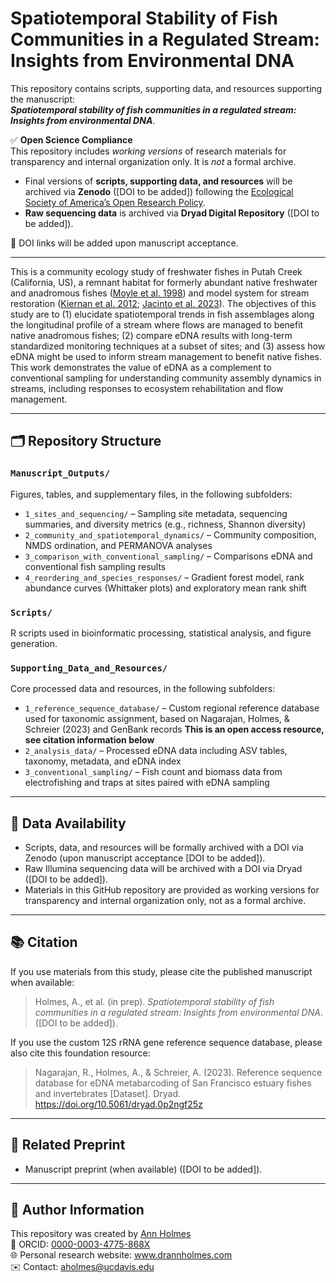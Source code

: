 # Spatiotemporal Stability of Fish Communities in a Regulated Stream: Insights from Environmental DNA

This repository contains scripts, supporting data, and resources supporting the manuscript:  
**_Spatiotemporal stability of fish communities in a regulated stream: Insights from environmental DNA_**.

✅ **Open Science Compliance**  
This repository includes *working versions* of research materials for transparency and internal organization only. It is *not* a formal archive.

- Final versions of **scripts, supporting data, and resources** will be archived via **Zenodo** ([DOI to be added]) following the [Ecological Society of America’s Open Research Policy](https://esa.org/publications/data-policy/).
- **Raw sequencing data** is archived via **Dryad Digital Repository** ([DOI to be added]).

🔗 DOI links will be added upon manuscript acceptance.

---

This is a community ecology study of freshwater fishes in Putah Creek (California, US), a remnant habitat for formerly abundant native freshwater and anadromous fishes ([Moyle et al. 1998](https://doi.org/10.1577/1548-8446(1998)023%3C0006:FHADJF%3E2.0.CO;2)) and model system for stream restoration ([Kiernan et al. 2012](https://doi.org/10.1890/11-0480.1); [Jacinto et al. 2023](https://doi.org/10.1002/eap.2868)). The objectives of this study are to (1) elucidate spatiotemporal trends in fish assemblages along the longitudinal profile of a stream where flows are managed to benefit native anadromous fishes; (2) compare eDNA results with long-term standardized monitoring techniques at a subset of sites; and (3) assess how eDNA might be used to inform stream management to benefit native fishes. This work demonstrates the value of eDNA as a complement to conventional sampling for understanding community assembly dynamics in streams, including responses to ecosystem rehabilitation and flow management.

---

## 🗂️ Repository Structure

### `Manuscript_Outputs/`
  Figures, tables, and supplementary files, in the following subfolders:
  - `1_sites_and_sequencing/` – Sampling site metadata, sequencing summaries, and diversity metrics (e.g., richness, Shannon diversity)
  - `2_community_and_spatiotemporal_dynamics/` – Community composition, NMDS ordination, and PERMANOVA analyses
  - `3_comparison_with_conventional_sampling/` – Comparisons eDNA and conventional fish sampling results
  - `4_reordering_and_species_responses/` – Gradient forest model, rank abundance curves (Whittaker plots) and exploratory mean rank shift

### `Scripts/`  
  R scripts used in bioinformatic processing, statistical analysis, and figure generation.

### `Supporting_Data_and_Resources/`  
  Core processed data and resources, in the following subfolders:
  - `1_reference_sequence_database/` – Custom regional reference database used for taxonomic assignment, based on Nagarajan, Holmes, & Schreier (2023) and GenBank records **This is an open access resource, see citation information below**
  - `2_analysis_data/` – Processed eDNA data including ASV tables, taxonomy, metadata, and eDNA index
  - `3_conventional_sampling/` – Fish count and biomass data from electrofishing and traps at sites paired with eDNA sampling

---

## 💾 Data Availability

- Scripts, data, and resources will be formally archived with a DOI via Zenodo (upon manuscript acceptance [DOI to be added]).
- Raw Illumina sequencing data will be archived with a DOI via Dryad ([DOI to be added]).
- Materials in this GitHub repository are provided as working versions for transparency and internal organization only, not as a formal archive.

---

## 📚 Citation

If you use materials from this study, please cite the published manuscript when available:

> Holmes, A., et al. (in prep). *Spatiotemporal stability of fish communities in a regulated stream: Insights from environmental DNA*. ([DOI to be added]).

If you use the custom 12S rRNA gene reference sequence database, please also cite this foundation resource:

> Nagarajan, R., Holmes, A., & Schreier, A. (2023). Reference sequence database for eDNA metabarcoding of San Francisco estuary fishes and invertebrates [Dataset]. Dryad. https://doi.org/10.5061/dryad.0p2ngf25z

---

## 🔗 Related Preprint

- Manuscript preprint (when available) ([DOI to be added]).

---

## 📝 Author Information

This repository was created by [Ann Holmes](https://www.github.com/annholmes)  
🔗 ORCID: [0000-0003-4775-868X](https://orcid.org/0000-0003-4775-868X)  
🌐 Personal research website: www.drannholmes.com  
✉️ Contact: aholmes@ucdavis.edu
